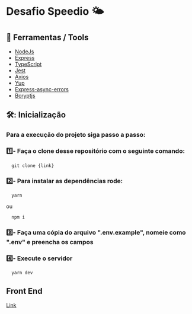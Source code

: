 # Desafio Speedio 🌤️

## 🔧 Ferramentas / Tools

- [NodeJs](https://nodejs.org/en/)
- [Express](https://expressjs.com/pt-br/)
- [TypeScript](https://www.typescriptlang.org/)
- [Jest](https://jestjs.io/pt-BR/)
- [Axios](https://axios-http.com/docs/intro)
- [Yup](https://www.npmjs.com/package/yup)
- [Express-async-errors](https://www.npmjs.com/package/express-async-errors)
- [Bcryptjs](https://www.npmjs.com/package/bcryptjs)

## 🛠️: Inicialização

### Para a execução do projeto siga passo a passo:

### 1️⃣- Faça o clone desse repositório com o seguinte comando:

```
  git clone {link} 
``` 

### 2️⃣- Para instalar as dependências rode:

```
  yarn
``` 
ou
```
  npm i
``` 

### 3️⃣- Faça uma cópia do arquivo ".env.example", nomeie como ".env" e preencha os campos 


### 4️⃣- Execute o servidor 

```
  yarn dev
```


## Front End

[Link](https://github.com/MatheusMoura-M/desafio-speedio_front)
